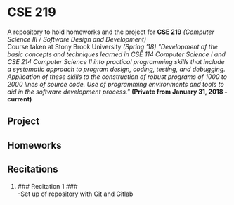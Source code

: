 # CSE 219
A repository to hold homeworks and the project for __CSE 219__ _(Computer Science III / Software Design and Development)_
<br />
Course taken at Stony Brook University _(Spring '18)_
_"Development of the basic concepts and techniques learned in CSE 114 Computer Science I and CSE 214 Computer Science II into practical programming skills that include a systematic approach to program design, coding, testing, and debugging. Application of these skills to the construction of robust programs of 1000 to 2000 lines of source code. Use of programming environments and tools to aid in the software development process."_
__(Private from January 31, 2018 - current)__

## Project ##

## Homeworks ##

## Recitations ##
<ol>
    <li>### Recitation 1 ###</li>
    -Set up of repository with Git and Gitlab
</ol>

